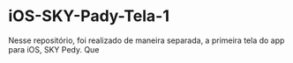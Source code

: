 # iOS-SKY-Pady-Tela-1
  Nesse repositório, foi realizado de maneira separada, a primeira tela do app para iOS, SKY Pedy. Que 

